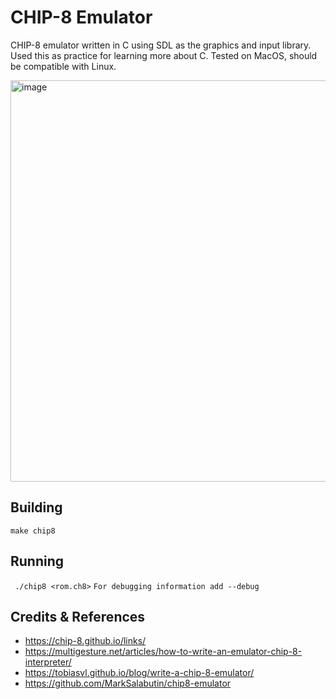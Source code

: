 # CHIP-8 Emulator

CHIP-8 emulator written in C using SDL as the graphics and input library. Used this as practice for learning more about C. Tested on MacOS, should be compatible with Linux.

<img width="642" alt="image" src="https://user-images.githubusercontent.com/90418639/183790391-1d35ce95-6732-47a5-b9b2-96c6703dfec9.png">


## Building

``` make chip8 ```

## Running

``` ./chip8 <rom.ch8>```
``` For debugging information add --debug ```

## Credits & References

* https://chip-8.github.io/links/
* https://multigesture.net/articles/how-to-write-an-emulator-chip-8-interpreter/
* https://tobiasvl.github.io/blog/write-a-chip-8-emulator/
* https://github.com/MarkSalabutin/chip8-emulator
